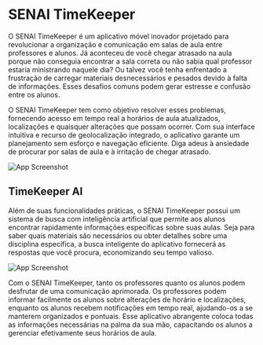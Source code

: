 
# SENAI TimeKeeper

O SENAI TimeKeeper é um aplicativo móvel inovador projetado para revolucionar a organização e comunicação em salas de aula entre professores e alunos. Já aconteceu de você chegar atrasado na aula porque não conseguia encontrar a sala correta ou não sabia qual professor estaria ministrando naquele dia? Ou talvez você tenha enfrentado a frustração de carregar materiais desnecessários e pesados devido à falta de informações. Esses desafios comuns podem gerar estresse e confusão entre os alunos.

O SENAI TimeKeeper tem como objetivo resolver esses problemas, fornecendo acesso em tempo real a horários de aula atualizados, localizações e quaisquer alterações que possam ocorrer. Com sua interface intuitiva e recurso de geolocalização integrado, o aplicativo garante um planejamento sem esforço e navegação eficiente. Diga adeus à ansiedade de procurar por salas de aula e à irritação de chegar atrasado.

![App Screenshot](https://github.com/TonyRodIv/TimeKeeper/blob/main/img/ReadMe/SENAI%20TIMEKEEPER.png?raw=true)



## TimeKeeper AI

Além de suas funcionalidades práticas, o SENAI TimeKeeper possui um sistema de busca com inteligência artificial que permite aos alunos encontrar rapidamente informações específicas sobre suas aulas. Seja para saber quais materiais são necessários ou obter detalhes sobre uma disciplina específica, a busca inteligente do aplicativo fornecerá as respostas que você procura, economizando seu tempo valioso.

![App Screenshot](https://github.com/TonyRodIv/TimeKeeper/blob/main/img/ReadMe/TIMEKEEPER%20AI.png?raw=true)

Com o SENAI TimeKeeper, tanto os professores quanto os alunos podem desfrutar de uma comunicação aprimorada. Os professores podem informar facilmente os alunos sobre alterações de horário e localizações, enquanto os alunos recebem notificações em tempo real, ajudando-os a se manterem organizados e pontuais. Esse aplicativo abrangente coloca todas as informações necessárias na palma da sua mão, capacitando os alunos a gerenciar efetivamente seus horários de aula.

